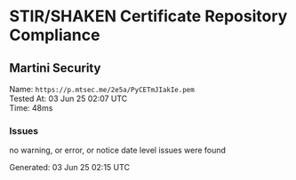# STIR/SHAKEN Certificate Repository Compliance

## Martini Security

Name: `https://p.mtsec.me/2e5a/PyCETmJIakIe.pem`\
Tested At: 03 Jun 25 02:07 UTC\
Time: 48ms

### Issues

no warning, or error, or notice date level issues were found

Generated: 03 Jun 25 02:15 UTC